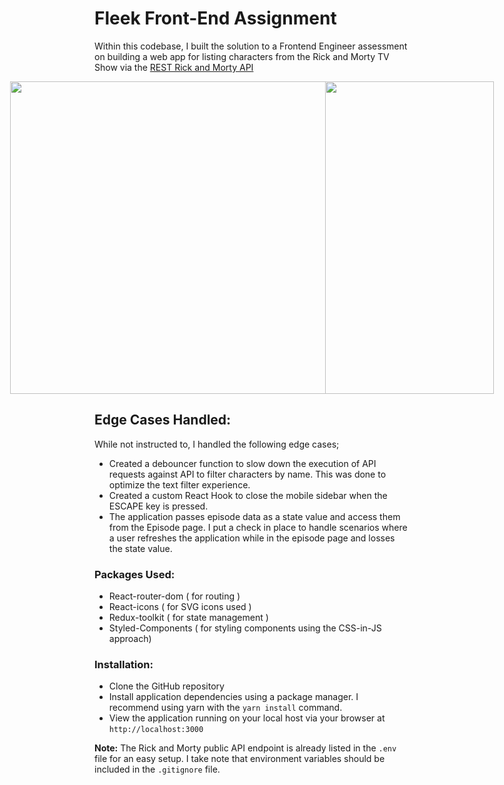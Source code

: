 # Fleek Front-End Assignment

Within this codebase, I built the solution to a Frontend Engineer assessment on building a web app for listing characters from the Rick and Morty TV Show via the [REST Rick and Morty API](https://rickandmortyapi.com/documentation)


<div style="display: flex; justify-content: center;" >
<img style="width: 800px; height: 500px;" src="https://res.cloudinary.com/dkfptto8m/image/upload/v1656329058/job-assessment-screenshots/Screen_Shot_2022-06-27_at_12.20.56_PM.png" />
<img style="width: 270px; height: 500px;" src="https://res.cloudinary.com/dkfptto8m/image/upload/v1656329057/job-assessment-screenshots/Screen_Shot_2022-06-27_at_12.21.07_PM.png" />
</div>

## Edge Cases Handled: 
While not instructed to, I handled the following edge cases;

- Created a debouncer function to slow down the execution of API requests against API to filter characters by name. This was done to optimize the text filter experience. 
- Created a custom React Hook to close the mobile sidebar when the ESCAPE key is pressed. 
- The application passes episode data as a state value and access them from the Episode page. I put a check in place to handle scenarios where a user refreshes the application while in the episode page and losses the state value. 

### Packages Used: 
- React-router-dom ( for routing )
- React-icons ( for SVG icons used )
- Redux-toolkit ( for state management )
- Styled-Components ( for styling components using the CSS-in-JS approach)
### Installation: 
- Clone the GitHub repository
- Install application dependencies using a package manager. I recommend using yarn with the `yarn install` command.  
- View the application running on your local host via your browser at `http://localhost:3000`

**Note:** The Rick and Morty public API endpoint is already listed in the `.env` file for an easy setup. I take note that environment variables should be included in the `.gitignore` file.
